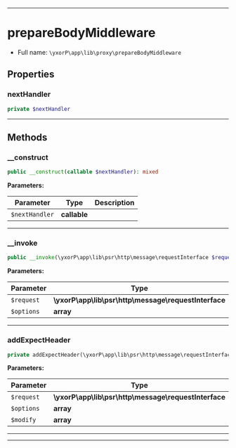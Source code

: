 ***

# prepareBodyMiddleware

* Full name: `\yxorP\app\lib\proxy\prepareBodyMiddleware`

## Properties

### nextHandler

```php
private $nextHandler
```

***

## Methods

### __construct

```php
public __construct(callable $nextHandler): mixed
```

**Parameters:**

| Parameter | Type | Description |
|-----------|------|-------------|
| `$nextHandler` | **callable** |  |

***

### __invoke

```php
public __invoke(\yxorP\app\lib\psr\http\message\requestInterface $request, array $options): mixed
```

**Parameters:**

| Parameter | Type | Description |
|-----------|------|-------------|
| `$request` | **\yxorP\app\lib\psr\http\message\requestInterface** |  |
| `$options` | **array** |  |

***

### addExpectHeader

```php
private addExpectHeader(\yxorP\app\lib\psr\http\message\requestInterface $request, array $options, array& $modify): mixed
```

**Parameters:**

| Parameter | Type | Description |
|-----------|------|-------------|
| `$request` | **\yxorP\app\lib\psr\http\message\requestInterface** |  |
| `$options` | **array** |  |
| `$modify` | **array** |  |

***


***

